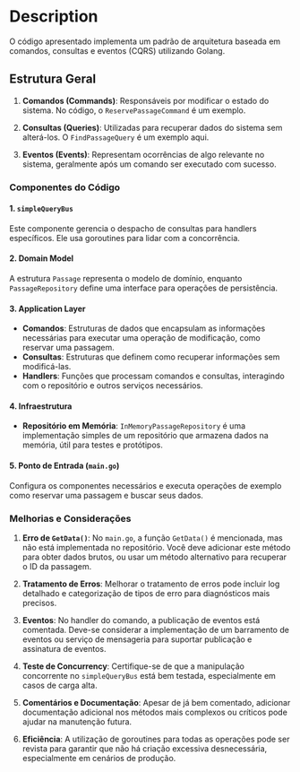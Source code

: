 # Description

O código apresentado implementa um padrão de arquitetura baseada em comandos, consultas e eventos (CQRS) utilizando Golang.

## Estrutura Geral

1. **Comandos (Commands)**: Responsáveis por modificar o estado do sistema. No código, o `ReservePassageCommand` é um exemplo.

2. **Consultas (Queries)**: Utilizadas para recuperar dados do sistema sem alterá-los. O `FindPassageQuery` é um exemplo aqui.

3. **Eventos (Events)**: Representam ocorrências de algo relevante no sistema, geralmente após um comando ser executado com sucesso.

### Componentes do Código

#### 1. **`simpleQueryBus`**

Este componente gerencia o despacho de consultas para handlers específicos. Ele usa goroutines para lidar com a concorrência.

#### 2. **Domain Model**

A estrutura `Passage` representa o modelo de domínio, enquanto `PassageRepository` define uma interface para operações de persistência.

#### 3. **Application Layer**

- **Comandos**: Estruturas de dados que encapsulam as informações necessárias para executar uma operação de modificação, como reservar uma passagem.
- **Consultas**: Estruturas que definem como recuperar informações sem modificá-las.
- **Handlers**: Funções que processam comandos e consultas, interagindo com o repositório e outros serviços necessários.

#### 4. **Infraestrutura**

- **Repositório em Memória**: `InMemoryPassageRepository` é uma implementação simples de um repositório que armazena dados na memória, útil para testes e protótipos.

#### 5. **Ponto de Entrada (`main.go`)**

Configura os componentes necessários e executa operações de exemplo como reservar uma passagem e buscar seus dados.

### Melhorias e Considerações

1. **Erro de `GetData()`**: No `main.go`, a função `GetData()` é mencionada, mas não está implementada no repositório. Você deve adicionar este método para obter dados brutos, ou usar um método alternativo para recuperar o ID da passagem.

2. **Tratamento de Erros**: Melhorar o tratamento de erros pode incluir log detalhado e categorização de tipos de erro para diagnósticos mais precisos.

3. **Eventos**: No handler do comando, a publicação de eventos está comentada. Deve-se considerar a implementação de um barramento de eventos ou serviço de mensageria para suportar publicação e assinatura de eventos.

4. **Teste de Concurrency**: Certifique-se de que a manipulação concorrente no `simpleQueryBus` está bem testada, especialmente em casos de carga alta.

5. **Comentários e Documentação**: Apesar de já bem comentado, adicionar documentação adicional nos métodos mais complexos ou críticos pode ajudar na manutenção futura.

6. **Eficiência**: A utilização de goroutines para todas as operações pode ser revista para garantir que não há criação excessiva desnecessária, especialmente em cenários de produção.
